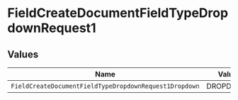 # FieldCreateDocumentFieldTypeDropdownRequest1


## Values

| Name                                                   | Value                                                  |
| ------------------------------------------------------ | ------------------------------------------------------ |
| `FieldCreateDocumentFieldTypeDropdownRequest1Dropdown` | DROPDOWN                                               |